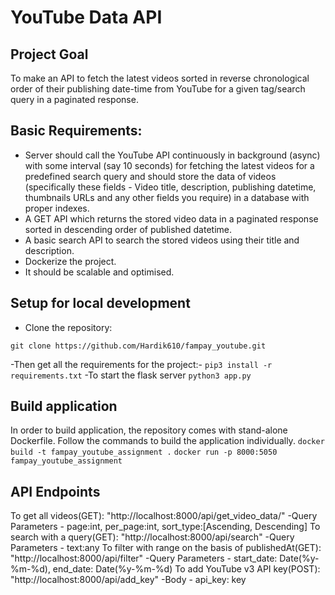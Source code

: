 # YouTube Data API

## Project Goal

To make an API to fetch the latest videos sorted in reverse chronological order of their publishing date-time from YouTube for a given tag/search query in a paginated response.

## Basic Requirements:

- Server should call the YouTube API continuously in background (async) with some interval (say 10 seconds) for fetching the latest videos for a predefined search query and should store the data of videos (specifically these fields - Video title, description, publishing datetime, thumbnails URLs and any other fields you require) in a database with proper indexes.
- A GET API which returns the stored video data in a paginated response sorted in descending order of published datetime.
- A basic search API to search the stored videos using their title and description.
- Dockerize the project.
- It should be scalable and optimised.

## Setup for local development
- Clone the repository:
```
git clone https://github.com/Hardik610/fampay_youtube.git
```
-Then get all the requirements for the project:- 
```pip3 install -r requirements.txt```
-To start the flask server
```python3 app.py```

## Build application
In order to build application, the repository comes with stand-alone Dockerfile. Follow the commands to build the application individually.
```docker build -t fampay_youtube_assignment .```
```docker run -p 8000:5050 fampay_youtube_assignment```

## API Endpoints
To get all videos(GET): "http://localhost:8000/api/get_video_data/"
    -Query Parameters - page:int, per_page:int, sort_type:[Ascending, Descending]
To search with a query(GET): "http://localhost:8000/api/search"
    -Query Parameters - text:any
To filter with range on the basis of publishedAt(GET): "http://localhost:8000/api/filter"
    -Query Parameters - start_date: Date(%y-%m-%d), end_date: Date(%y-%m-%d)
To add YouTube v3 API key(POST): "http://localhost:8000/api/add_key"
    -Body - api_key: key
   